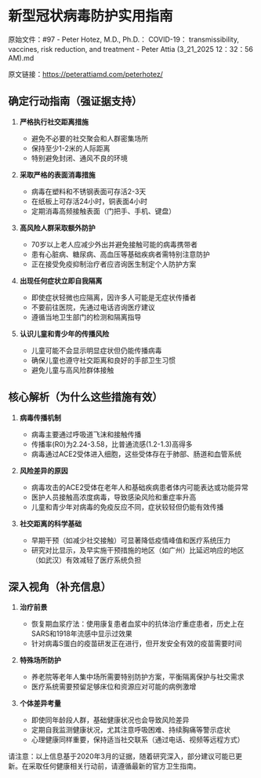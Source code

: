 # 新型冠状病毒防护实用指南

原始文件：#97 - Peter Hotez, M.D., Ph.D.： COVID-19： transmissibility, vaccines, risk reduction, and treatment - Peter Attia (3_21_2025 12：32：56 AM).md

原文链接：https://peterattiamd.com/peterhotez/

## 确定行动指南（强证据支持）

1. **严格执行社交距离措施**
   - 避免不必要的社交聚会和人群密集场所
   - 保持至少1-2米的人际距离
   - 特别避免封闭、通风不良的环境

2. **采取严格的表面消毒措施**
   - 病毒在塑料和不锈钢表面可存活2-3天
   - 在纸板上可存活24小时，铜表面4小时
   - 定期消毒高频接触表面（门把手、手机、键盘）

3. **高风险人群采取额外防护**
   - 70岁以上老人应减少外出并避免接触可能的病毒携带者
   - 患有心脏病、糖尿病、高血压等基础疾病者需特别注意防护
   - 正在接受免疫抑制治疗者应咨询医生制定个人防护方案

4. **出现任何症状立即自我隔离**
   - 即使症状轻微也应隔离，因许多人可能是无症状传播者
   - 不要前往医院，先通过电话咨询医疗建议
   - 遵循当地卫生部门的检测和隔离指导

5. **认识儿童和青少年的传播风险**
   - 儿童可能不会显示明显症状但仍能传播病毒
   - 确保儿童也遵守社交距离和良好的手部卫生习惯
   - 避免儿童与高风险群体接触

## 核心解析（为什么这些措施有效）

1. **病毒传播机制**
   - 病毒主要通过呼吸道飞沫和接触传播
   - 传播率(R0)为2.24-3.58，比普通流感(1.2-1.3)高得多
   - 病毒通过ACE2受体进入细胞，这些受体存在于肺部、肠道和血管系统

2. **风险差异的原因**
   - 病毒攻击的ACE2受体在老年人和基础疾病患者体内可能表达或功能异常
   - 医护人员接触高浓度病毒，导致感染风险和重症率升高
   - 儿童和青少年对病毒的免疫反应不同，症状较轻但仍能有效传播

3. **社交距离的科学基础**
   - 早期干预（如减少社交接触）可显著降低疫情峰值和医疗系统压力
   - 研究对比显示，及早实施干预措施的地区（如广州）比延迟响应的地区（如武汉）有效减轻了医疗系统负担

## 深入视角（补充信息）

1. **治疗前景**
   - 恢复期血浆疗法：使用康复患者血浆中的抗体治疗重症患者，历史上在SARS和1918年流感中显示过效果
   - 针对病毒S蛋白的疫苗研发正在进行，但开发安全有效的疫苗需要时间

2. **特殊场所防护**
   - 养老院等老年人集中场所需要特别防护方案，平衡隔离保护与社交需求
   - 医疗系统需要预留足够床位和资源应对可能的病例激增

3. **个体差异考量**
   - 即使同年龄段人群，基础健康状况也会导致风险差异
   - 定期自我监测健康状况，尤其注意呼吸困难、持续胸痛等警示症状
   - 心理健康同样重要，保持适当社交联系（通过电话、视频等远程方式）

请注意：以上信息基于2020年3月的证据，随着研究深入，部分建议可能已更新。在采取任何健康相关行动前，请遵循最新的官方卫生指南。